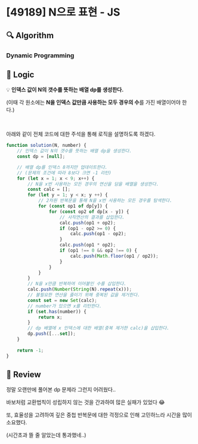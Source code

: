 # [49189] N으로 표현 - JS

## :mag: Algorithm

### Dynamic Programming

## :round_pushpin: Logic

💡 **인덱스 값이 N의 갯수를 뜻하는 배열 dp를 생성한다.**

(이때 각 원소에는 **N을 인덱스 값만큼 사용하는 모두 경우의 수**를 가진 배열이어야 한다.)

<br />

아래와 같이 전체 코드에 대한 주석을 통해 로직을 설명하도록 하겠다.

```js
function solution(N, number) {
    // 인덱스 값이 N의 갯수를 뜻하는 배열 dp을 생성한다.
    const dp = [null];

    // 배열 dp를 인덱스 8까지만 업데이트한다. 
    // (문제의 조건에 따라 8보다 크면 -1 리턴)
    for (let x = 1; x < 9; x++) {
        // N을 x번 사용하는 모든 경우의 연산을 담을 배열을 생성한다.
        const calc = [];
        for (let y = 1; y < x; y ++) {
            // 2차원 반복문을 통해 N을 x번 사용하는 모든 경우를 탐색한다.
            for (const op1 of dp[y]) {
                for (const op2 of dp[x - y]) { 
                    // 사칙연산의 결과를 삽입한다.
                    calc.push(op1 + op2);
                    if (op1 - op2 >= 0) {
                        calc.push(op1 - op2);
                    }
                    calc.push(op1 * op2);
                    if (op1 !== 0 && op2 !== 0) {
                        calc.push(Math.floor(op1 / op2));
                    }
                }
            }
        }
        // N을 x만큼 반복하여 이어붙인 수를 삽입한다.
        calc.push(Number(String(N).repeat(x)));
        // 불필요한 연산을 줄이기 위해 중복된 값을 제거한다.
        const set = new Set(calc);
        // number가 있으면 x를 리턴한다.
        if (set.has(number)) {
            return x;
        }
        // dp 배열에 x 인덱스에 대한 배열(중복 제거한 calc)을 삽입한다.
        dp.push([...set]);
    }
    
    return -1;
}
```

## :memo: Review

정말 오랜만에 풀어본 dp 문제라 그런지 어려웠다..

바보처럼 교환법칙이 성립하지 않는 것을 간과하여 많은 실패가 있었다 😂

또, 효율성을 고려하여 깊은 중첩 반복문에 대한 걱정으로 인해 고민하느라 시간을 많이 소요했다.

(시간초과 뜰 줄 알았는데 통과했네..)